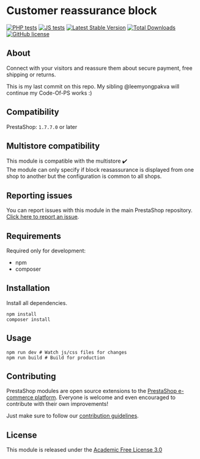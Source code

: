 # Customer reassurance block

[![PHP tests](https://github.com/PrestaShop/blockreassurance/actions/workflows/php.yml/badge.svg)](https://github.com/PrestaShop/blockreassurance/actions/workflows/php.yml)
[![JS tests](https://github.com/PrestaShop/blockreassurance/actions/workflows/js.yml/badge.svg)](https://github.com/PrestaShop/blockreassurance/actions/workflows/js.yml)
[![Latest Stable Version](https://poser.pugx.org/PrestaShop/blockreassurance/v)](//packagist.org/packages/PrestaShop/blockreassurance)
[![Total Downloads](https://poser.pugx.org/PrestaShop/blockreassurance/downloads)](//packagist.org/packages/PrestaShop/blockreassurance)
[![GitHub license](https://img.shields.io/github/license/PrestaShop/blockreassurance)](https://github.com/PrestaShop/blockreassurance/LICENSE.md)


## About

Connect with your visitors and reassure them about secure payment, free shipping or returns.

This is my last commit on this repo. My sibling @leemyongpakva will continue my Code-Of-PS works :)

## Compatibility

PrestaShop: `1.7.7.0` or later

## Multistore compatibility

This module is compatible with the multistore :heavy_check_mark: <br/>
The module can only specify if block reasassurance is displayed from one shop to another but the configuration is common to all shops.

## Reporting issues

You can report issues with this module in the main PrestaShop repository. [Click here to report an issue][report-issue]. 

## Requirements

Required only for development:

- npm
- composer

## Installation

Install all dependencies.
```
npm install
composer install
```

## Usage

```
npm run dev # Watch js/css files for changes
npm run build # Build for production
```

## Contributing

PrestaShop modules are open source extensions to the [PrestaShop e-commerce platform][prestashop]. Everyone is welcome and even encouraged to contribute with their own improvements!

Just make sure to follow our [contribution guidelines][contribution-guidelines].

## License

This module is released under the [Academic Free License 3.0][AFL-3.0] 

[report-issue]: https://github.com/PrestaShop/PrestaShop/issues/new/choose
[prestashop]: https://www.prestashop-project.org/
[contribution-guidelines]: https://devdocs.prestashop-project.org/8/contribute/contribution-guidelines/project-modules/
[AFL-3.0]: https://opensource.org/licenses/AFL-3.0
